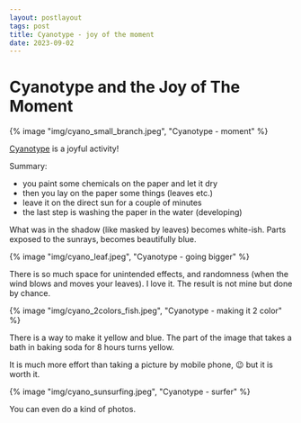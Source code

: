 ```yaml
---
layout: postlayout
tags: post
title: Cyanotype - joy of the moment
date: 2023-09-02
---
```


# Cyanotype and the Joy of The Moment

{% image "img/cyano_small_branch.jpeg", "Cyanotype - moment" %}

[Cyanotype](https://en.wikipedia.org/wiki/Cyanotype) is a joyful activity!

Summary: 
 * you paint some chemicals on the paper and let it dry
 * then you lay on the paper some things (leaves etc.) 
 * leave it on the direct sun for a couple of minutes
 * the last step is washing the paper in the water (developing)

What was in the shadow (like masked by leaves) becomes white-ish. Parts exposed to the sunrays, becomes beautifully blue.

{% image "img/cyano_leaf.jpeg", "Cyanotype - going bigger" %}

There is so much space for unintended effects, and randomness (when the wind blows and moves your leaves). I love it. The result is not mine but done by chance.

{% image "img/cyano_2colors_fish.jpeg", "Cyanotype - making it 2 color" %}

There is a way to make it yellow and blue. The part of the image that takes a bath in baking soda for 8 hours turns yellow.

It is much more effort than taking a picture by mobile phone, 😉 but it is worth it.

{% image "img/cyano_sunsurfing.jpeg", "Cyanotype - surfer" %}

You can even do a kind of photos.


